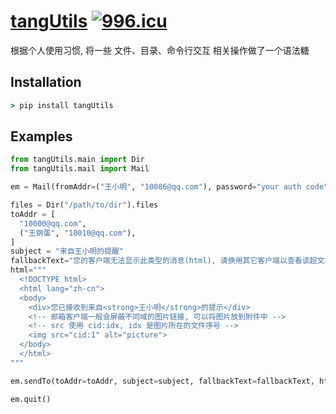 # [tangUtils](https://github.com/xiaomingTang/python-utils) [![996.icu](https://img.shields.io/badge/link-996.icu-red.svg)](https://996.icu)
根据个人使用习惯, 将一些 文件、目录、命令行交互 相关操作做了一个语法糖

## Installation
``` cmd
> pip install tangUtils
```

## Examples
``` python
from tangUtils.main import Dir
from tangUtils.mail import Mail

em = Mail(fromAddr=("王小明", "10086@qq.com"), password="your auth code")

files = Dir("/path/to/dir").files
toAddr = [
  "10000@qq.com",
  ("王钢蛋", "10010@qq.com"),
]
subject = "来自王小明的提醒"
fallbackText="您的客户端无法显示此类型的消息(html), 请换用其它客户端以查看该超文本内容"
html="""
  <!DOCTYPE html>
  <html lang="zh-cn">
  <body>
    <div>您已接收到来自<strong>王小明</strong>的提示</div>
    <!-- 邮箱客户端一般会屏蔽不同域的图片链接, 可以将图片放到附件中 -->
    <!-- src 使用 cid:idx, idx 是图片所在的文件序号 -->
    <img src="cid:1" alt="picture">
  </body>
  </html>
"""

em.sendTo(toAddr=toAddr, subject=subject, fallbackText=fallbackText, html=html, attachment=files)

em.quit()
```
